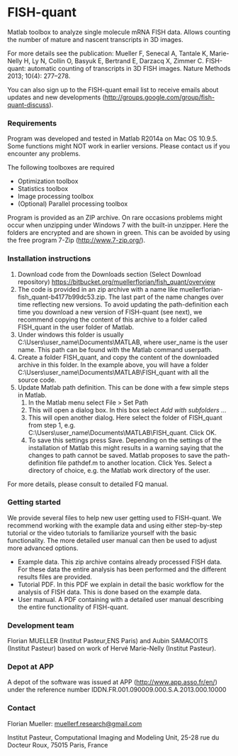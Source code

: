 # FISH-quant #

Matlab toolbox to analyze single molecule mRNA FISH data. Allows counting the number of mature and nascent transcripts in 3D images.

For more details see the publication: Mueller F, Senecal A, Tantale K, Marie-Nelly H, Ly N, Collin O, Basyuk E, Bertrand E, Darzacq X, Zimmer C. FISH-quant: automatic counting of transcripts in 3D FISH images. Nature Methods 2013; 10(4): 277–278.

You can also sign up to the FISH-quant email list to receive emails about updates and new developments (http://groups.google.com/group/fish-quant-discuss). 

### Requirements ###
Program was developed and tested in Matlab R2014a on Mac OS 10.9.5. Some functions might NOT work in earlier versions. Please contact us if you encounter any problems.

The following toolboxes are required

* Optimization toolbox
* Statistics toolbox
* Image processing toolbox
* (Optional) Parallel processing toolbox 

Program is provided as an ZIP archive. On rare occasions problems might occur when unzipping under Windows 7 with the built-in unzipper. Here the folders are encrypted and are shown in green. This can be avoided by using the free program 7-Zip (http://www.7-zip.org/). 

### Installation instructions ###


1. Download code from the Downloads section (Select Download repository) https://bitbucket.org/muellerflorian/fish_quant/overview
1. The code is provided in an zip archive with a name like muellerflorian-fish_quant-b4177b99dc53.zip. The last part of the name changes over time reflecting new versions.  To avoid updating the path-definition each time you download a new version of FISH-quant (see next), we recommend copying the content of this archive to a folder called FISH_quant in the user folder of Matlab. 
1. Under windows this folder is usually C:\Users\user_name\Documents\MATLAB, where user_name is the user name. This path can be found with the Matlab command userpath. 
1. Create a folder FISH_quant, and copy the content of the downloaded archive in this folder. In the example above, you will have a folder C:\Users\user_name\Documents\MATLAB\FISH_quant with all the source code.
1. Update Matlab path definition. This can be done with a few simple steps in Matlab.
    1. In the Matlab menu select File > Set Path
    1. This will open a dialog box. In this box select *Add with subfolders …*
    1. This will open another dialog. Here select the folder of FISH_quant from step 1, e.g. C:\Users\user_name\Documents\MATLAB\FISH_quant. Click OK.
    1. To save this settings press Save. Depending on the settings of the installation of Matlab this might results in a warning saying that the changes to path cannot be saved. Matlab proposes to save the path-definition file pathdef.m to another location. Click Yes. Select a directory of choice, e.g. the Matlab work directory of the user.

For more details, please consult to detailed FQ manual.

### Getting started ###
We provide several files to help new user getting used to FISH-quant. We recommend working with the example data and using either step-by-step tutorial or the video tutorials to familiarize yourself with the basic functionality. The more detailed user manual can then be used to adjust more advanced options.

* Example data. This zip archive contains already processed FISH data. For these data the entire analysis has been performed and the different results files are provided.
* Tutorial PDF. In this PDF we explain in detail the basic workflow for the analysis of FISH data. This is done based on the example data.
* User manual. A PDF containing with a detailed user manual describing the entire functionality of FISH-quant. 

### Development team ###
Florian MUELLER (Institut Pasteur,ENS Paris) and Aubin SAMACOITS (Institut Pasteur) based on work of Hervé Marie-Nelly (Institut Pasteur). 

### Depot at APP ###
A depot of the software was issued at APP (http://www.app.asso.fr/en/) under the reference number IDDN.FR.001.090009.000.S.A.2013.000.10000 

### Contact ###
Florian Mueller: muellerf.research@gmail.com

Institut Pasteur, Computational Imaging and Modeling Unit, 25-28 rue du Docteur Roux, 75015 Paris, France